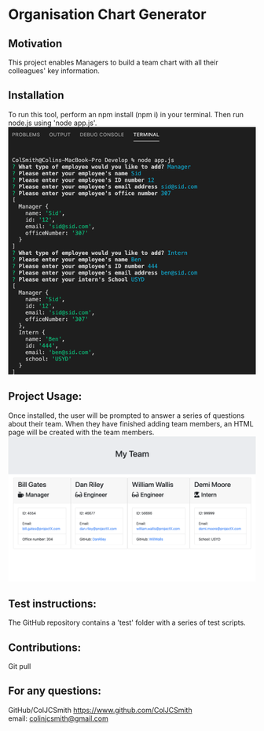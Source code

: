 # Organisation Chart Generator

## Motivation
This project enables Managers to build a team chart with all their colleagues' key information.

## Installation
To run this tool, perform an npm install (npm i) in your terminal.  Then run node.js using 'node app.js'.<br>
![CLI](./Assets/CLIScreenshot.png)

## Project Usage:
Once installed, the user will be prompted to answer a series of questions about their team.  When they have finished adding team members, an HTML page will be created with the team members.<br>
![Screenshot](./Assets/MyTeamWebpage.png)

## Test instructions:
The GitHub repository contains a 'test' folder with a series of test scripts.

## Contributions:
Git pull

## For any questions:
GitHub/ColJCSmith https://www.github.com/ColJCSmith<br>
email: colinjcsmith@gmail.com